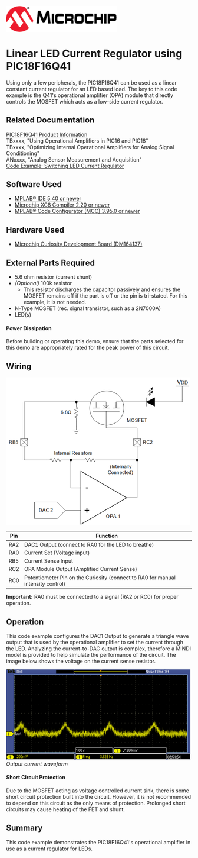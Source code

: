 <!-- Please do not change this html logo with link -->
<a href="https://www.microchip.com" rel="nofollow"><img src="images/microchip.png" alt="MCHP" width="300"/></a>

# Linear LED Current Regulator using PIC18F16Q41
Using only a few peripherals, the PIC18F16Q41 can be used as a linear constant current regulator for an LED based load. The key to this code example is the Q41's operational amplifier (OPA) module that directly controls the MOSFET which acts as a low-side current regulator.

## Related Documentation

<a href="https://www.microchip.com/wwwproducts/en/PIC18F16Q41">PIC18F16Q41 Product Information</a><br>
TBxxxx, "Using Operational Amplifiers in PIC16 and PIC18"<br>
TBxxxx, "Optimizing Internal Operational Amplifiers for Analog Signal Conditioning"<br>
ANxxxx, "Analog Sensor Measurement and Acquisition"<br>
<a href="#">Code Example: Switching LED Current Regulator</a><br>

## Software Used

* <a href="http://www.microchip.com/mplab/mplab-x-ide">MPLAB® IDE 5.40 or newer</a>
* <a href="https://www.microchip.com/mplab/compilers">Microchip XC8 Compiler 2.20 or newer</a>
* <a href="https://www.microchip.com/mplab/mplab-code-configurator">MPLAB® Code Configurator (MCC) 3.95.0 or newer</a>

## Hardware Used

* <a href="https://www.microchip.com/DevelopmentTools/ProductDetails/PartNO/DM164137"> Microchip Curiosity Development Board (DM164137) </a>

## External Parts Required

* 5.6 ohm resistor (current shunt)
* *(Optional)* 100k resistor
    * This resistor discharges the capacitor passively and ensures the MOSFET remains off if the part is off or the pin is tri-stated. For this example, it is not needed.
* N-Type MOSFET (rec. signal transistor, such as a 2N7000A)
* LED(s)

#### Power Dissipation
Before building or operating this demo, ensure that the parts selected for this demo are appropriately rated for the peak power of this circuit.

## Wiring
<img src="images/wiring.png" alt="Wiring Diagram" width="500px"/><br>

| Pin | Function
| --- | --------
| RA2 | DAC1 Output (connect to RA0 for the LED to breathe)
| RA0 | Current Set (Voltage input)
| RB5 | Current Sense Input
| RC2 | OPA Module Output (Amplified Current Sense)
| RC0 | Potentiometer Pin on the Curiosity (connect to RA0 for manual intensity control)

**Important:** RA0 must be connected to a signal (RA2 or RC0) for proper operation.

## Operation
This code example configures the DAC1 Output to generate a triangle wave output that is used by the operational amplifier to set the current through the LED. Analyzing the current-to-DAC output is complex, therefore a MINDI model is provided to help simulate the performance of the circuit. The image below shows the voltage on the current sense resistor.

<img src="images/Output.PNG" alt="Waveform" width="500px"/><br>
*Output current waveform*

#### Short Circuit Protection
Due to the MOSFET acting as voltage controlled current sink, there is some short circuit protection built into the circuit. However, it is not recommended to depend on this circuit as the only means of protection. Prolonged short circuits may cause heating of the FET and shunt.

## Summary
This code example demonstrates the PIC18F16Q41's operational amplifier in use as a current regulator for LEDs.   

